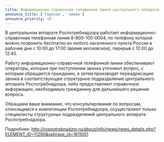 ```yaml
---
title: Информационно-справочная телефонная линия центрального аппарата Роспотребнадзора
announce_title: ['Горячая', 'линия']
announce_priority: 10
---
```


В центральном аппарате Роспотребнадзора работает информационно-справочная телефонная линия 8-800-100-0004, по телефону которой
можно позвонить бесплатно из любого населенного пункта России в рабочие дни с 10:00 до 17:00 (время московское), 
перерыв с 12:00 до 12:45.

<!--more-->
Работу информационно-справочной телефонной линии обеспечивают операторы, которые при поступлении звонка уточняют вопрос, с которым обращается
гражданин, а затем производят переадресацию звонка в соответствующее структурное подразделение центрального аппарата Роспотребнадзора,
либо предоставляют справочную информацию, необходимую гражданину  для дальнейшего решения вопроса.

Обращаем ваше внимание, что консультирование по вопросам, относящимся к компетенции Роспотребнадзора, осуществляют
только специалисты структурных подразделений центрального аппарата Роспотребнадзора.

Подробнее: http://rospotrebnadzor.ru/about/info/news/news_details.php?ELEMENT_ID=11290&sphrase_id=1611051
